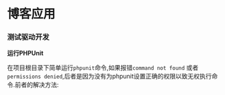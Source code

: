 # 博客应用
### 测试驱动开发
**运行PHPUnit**

在项目根目录下简单运行`phpunit`命令,如果报错`command not found` 或者 `permissions denied`,后者是因为没有为phpunit设置正确的权限以致无权执行命令.前者的解决方法:


